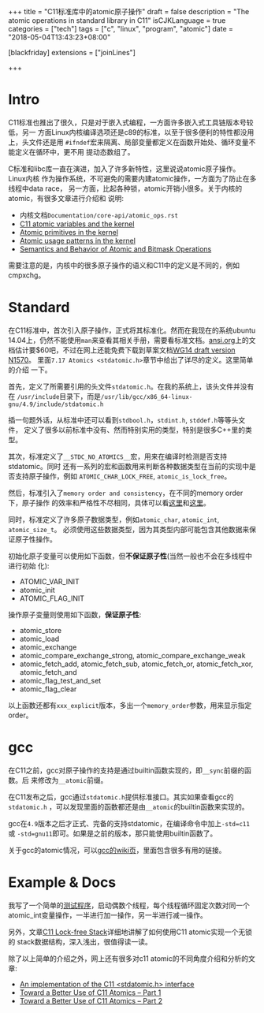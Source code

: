 +++
title = "C11标准库中的atomic原子操作"
draft = false
description = "The atomic operations in standard library in C11"
isCJKLanguage = true
categories = ["tech"]
tags = ["c", "linux", "program", "atomic"]
date = "2018-05-04T13:43:23+08:00"

[blackfriday]
  extensions = ["joinLines"]

+++

# Intro

C11标准也推出了很久，只是对于嵌入式编程，一方面许多嵌入式工具链版本号较低，另一
方面Linux内核编译选项还是c89的标准，以至于很多便利的特性都没用上，头文件还是用
`#ifndef`宏来隔离、局部变量都定义在函数开始处、循环变量不能定义在循环中，更不用
提动态数组了。

C标准和libc库一直在演进，加入了许多新特性，这里说说atomic原子操作。Linux内核
作为操作系统，不可避免的需要内建atomic操作，一方面为了防止在多线程中data race，
另一方面，比起各种锁，atomic开销小很多。关于内核的atomic，有很多文章进行介绍和
说明:

- 内核文档`Documentation/core-api/atomic_ops.rst`
- [C11 atomic variables and the kernel][1]
- [Atomic primitives in the kernel][2]
- [Atomic usage patterns in the kernel][3]
- [Semantics and Behavior of Atomic and Bitmask Operations][4]

需要注意的是，内核中的很多原子操作的语义和C11中的定义是不同的，例如cmpxchg。

# Standard

在C11标准中，首次引入原子操作，正式将其标准化。然而在我现在的系统ubuntu
14.04上，仍然不能使用`man`来查看其相关手册，需要看标准文档。[ansi.org][5]上的文
档估计要$60吧，不过在网上还能免费下载到草案文档[WG14 draft version N1570][6]。
里面`7.17 Atomics <stdatomic.h>`章节中给出了详尽的定义。这里简单的介绍
一下。

首先，定义了所需要引用的头文件`stdatomic.h`。在我的系统上，该头文件并没有在
`/usr/include`目录下，而是`/usr/lib/gcc/x86_64-linux-gnu/4.9/include/stdatomic.h`

插一句题外话，从标准中还可以看到`stdbool.h`，`stdint.h`, `stddef.h`等等头文件，
定义了很多以前标准中没有、然而特别实用的类型，特别是很多C++里的类型。

其次，标准定义了`__STDC_NO_ATOMICS__`宏，用来在编译时检测是否支持stdatomic。同时
还有一系列的宏和函数用来判断各种数据类型在当前的实现中是否支持原子操作，例如
`ATOMIC_CHAR_LOCK_FREE`, `atomic_is_lock_free`。

然后，标准引入了`memory order and consistency`，在不同的memory order下，原子操作
的效率和严格性不尽相同，具体可以看[这里][7]和[这里][8]。

同时，标准定义了许多原子数据类型，例如`atomic_char`, `atomic_int`, `atomic_size_t`。
必须使用这些数据类型，因为其类型内部可能包含其他数据来保证原子性操作。

初始化原子变量可以使用如下函数，但**不保证原子性**(当然一般也不会在多线程中进行初始
化):

- ATOMIC_VAR_INIT
- atomic_init
- ATOMIC_FLAG_INIT

操作原子变量则使用如下函数，**保证原子性**:

- atomic_store
- atomic_load
- atomic_exchange
- atomic_compare_exchange_strong, atomic_compare_exchange_weak
- atomic_fetch_add, atomic_fetch_sub, atomic_fetch_or, atomic_fetch_xor, atomic_fetch_and
- atomic_flag_test_and_set
- atomic_flag_clear

以上函数还都有`xxx_explicit`版本，多出一个`memory_order`参数，用来显示指定order。

# gcc

在C11之前，gcc对原子操作的支持是通过builtin函数实现的，即`__sync`前缀的函数。后
来修改为`__atomic`前缀。

在C11发布之后，gcc通过`stdatomic.h`提供标准接口。其实如果查看gcc的`stdatomic.h`
，可以发现里面的函数都还是由`__atomic`的builtin函数来实现的。

gcc在`4.9`版本之后才正式、完备的支持stdatomic，在编译命令中加上`-std=c11`或
`-std=gnu11`即可。如果是之前的版本，那只能使用builtin函数了。

关于gcc的atomic情况，可以[gcc的wiki页][9]，里面包含很多有用的链接。

# Example & Docs

我写了一个简单的[测试程序][14]，启动偶数个线程，每个线程循环固定次数对同一个
atomic_int变量操作，一半进行加一操作，另一半进行减一操作。

另外，文章[C11 Lock-free Stack][13]详细地讲解了如何使用C11 atomic实现一个无锁的
stack数据结构，深入浅出，很值得读一读。

除了以上简单的介绍之外，网上还有很多对c11 atomic的不同角度介绍和分析的文章:

- [An implementation of the C11 <stdatomic.h> interface][10]
- [Toward a Better Use of C11 Atomics – Part 1][11]
- [Toward a Better Use of C11 Atomics – Part 2][12]


[1]: https://lwn.net/Articles/586838/
[2]: https://lwn.net/Articles/695257/
[3]: https://lwn.net/Articles/698315/
[4]: https://www.kernel.org/doc/html/v4.12/core-api/atomic_ops.html
[5]: http://webstore.ansi.org/RecordDetail.aspx?sku=INCITS%2FISO%2FIEC+9899-2012
[6]: http://www.open-std.org/jtc1/sc22/wg14/www/docs/n1570.pdf
[7]: http://en.cppreference.com/w/cpp/atomic/memory_order
[8]: https://gcc.gnu.org/wiki/Atomic/GCCMM/AtomicSync
[9]: https://gcc.gnu.org/wiki/Atomic
[10]: http://stdatomic.gforge.inria.fr/
[11]: https://developers.redhat.com/blog/2016/01/14/toward-a-better-use-of-c11-atomics-part-1/
[12]: https://developers.redhat.com/blog/2016/01/19/toward-a-better-use-of-c11-atomics-part-2/
[13]: https://nullprogram.com/blog/2014/09/02/
[14]: https://github.com/choueric/tools/tree/master/C/utils/atomic
